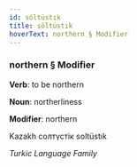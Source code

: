 ```yaml
---
id: söltüstık
title: söltüstık
hoverText: northern § Modifier
---
```


### northern § Modifier

**Verb**: to be northern

**Noun**: northerliness

**Modifier**: northern

Kazakh солтүстік soltüstık 

*Turkic Language Family*
